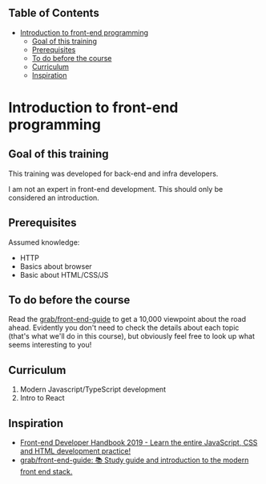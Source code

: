 <!-- START doctoc generated TOC please keep comment here to allow auto update -->
<!-- DON'T EDIT THIS SECTION, INSTEAD RE-RUN doctoc TO UPDATE -->
## Table of Contents

- [Introduction to front-end programming](#introduction-to-front-end-programming)
  - [Goal of this training](#goal-of-this-training)
  - [Prerequisites](#prerequisites)
  - [To do before the course](#to-do-before-the-course)
  - [Curriculum](#curriculum)
  - [Inspiration](#inspiration)

<!-- END doctoc generated TOC please keep comment here to allow auto update -->

# Introduction to front-end programming

## Goal of this training

This training was developed for back-end and infra developers.

I am not an expert in front-end development. This should only be considered an introduction.

## Prerequisites

Assumed knowledge:

- HTTP
- Basics about browser
- Basic about HTML/CSS/JS

## To do before the course

Read the [grab/front-end-guide](https://github.com/grab/front-end-guide) to get a 10,000 viewpoint about the road ahead. Evidently you don't need to check the details about each topic (that's what we'll do in this course), but obviously feel free to look up what seems interesting to you!

## Curriculum

1. Modern Javascript/TypeScript development
2. Intro to React

## Inspiration

- [Front-end Developer Handbook 2019 - Learn the entire JavaScript, CSS and HTML development practice!](https://frontendmasters.com/books/front-end-handbook/2019/)
- [grab/front-end-guide: 📚 Study guide and introduction to the modern front end stack.](https://github.com/grab/front-end-guide)
